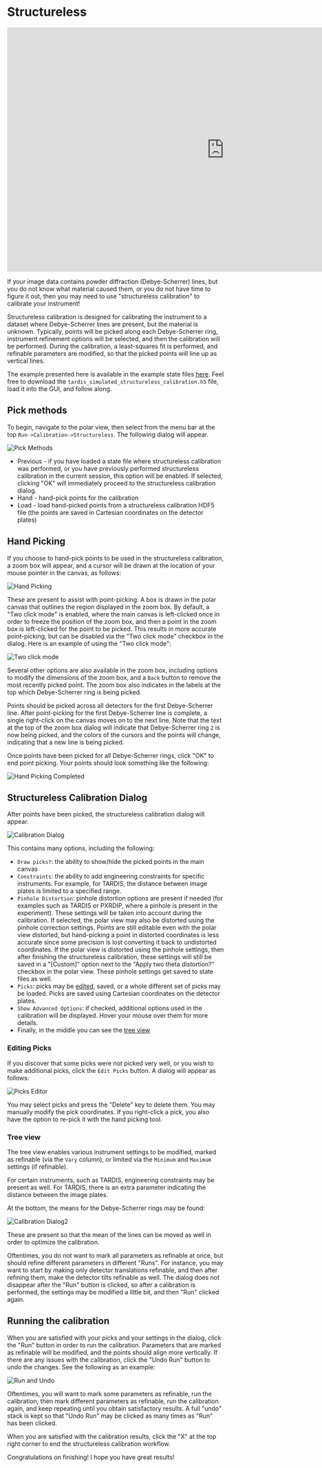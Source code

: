 # Structureless

<iframe width="1008" height="567" src="https://www.youtube.com/embed/1897xY_4WSk" title="YouTube video player" frameborder="0" allow="accelerometer; autoplay; clipboard-write; encrypted-media; gyroscope; picture-in-picture; web-share" allowfullscreen></iframe>

If your image data contains powder diffraction (Debye-Scherrer) lines, but you
do not know what material caused them, or you do not have time to figure it
out, then you may need to use "structureless calibration" to calibrate your
instrument!

Structureless calibration is designed for calibrating the instrument to a
dataset where Debye-Scherrer lines are present, but the material is unknown.
Typically, points will be picked along each Debye-Scherrer ring,
instrument refinement options will be selected, and then the calibration will
be performed. During the calibration, a least-squares fit is performed,
and refinable parameters are modified, so that the picked points
will line up as vertical lines.

The example presented here is available in the example state files [here](https://github.com/HEXRD/examples/tree/master/state_examples/TARDIS_simulated).
Feel free to download the `tardis_simulated_structureless_calibration.h5`
file, load it into the GUI, and follow along.

## Pick methods

To begin, navigate to the polar view, then select from the menu bar at the
top `Run->Calibration->Structureless`. The following dialog will appear.

![Pick Methods](img/structureless_pick_methods.png)

* Previous - if you have loaded a state file where structureless calibration
was performed, or you have previously performed structureless calibration in
the current session, this option will be enabled. If selected, clicking
"OK" will immediately proceed to the structureless calibration dialog.
* Hand - hand-pick points for the calibration
* Load - load hand-picked points from a structureless calibration HDF5 file
(the points are saved in Cartesian coordinates on the detector plates)

## Hand Picking

If you choose to hand-pick points to be used in the structureless calibration,
a zoom box will appear, and a cursor will be drawn at the location of your
mouse pointer in the canvas, as follows:

![Hand Picking](img/structureless_hand_picking.png)

These are present to assist with point-picking.
A box is drawn in the polar canvas that outlines the region displayed in
the zoom box. By default, a "Two click mode" is enabled, where the main canvas
is left-clicked once in order to freeze the position of the zoom box, and then
a point in the zoom box is left-clicked for the point to be picked. This results
in more accurate point-picking, but can be disabled via the "Two click mode"
checkbox in the dialog. Here is an example of using the "Two click mode":

![Two click mode](img/structureless_two_click_example.gif)

Several other options are also available in the zoom box, including options to
modify the dimensions of the zoom box, and a `Back` button to remove the most
recently picked point. The zoom box also indicates in the labels at the top
which Debye-Scherrer ring is being picked.

Points should be picked across all detectors for the first Debye-Scherrer line.
After point-picking for the first Debye-Scherrer line is complete, a single
right-click on the canvas moves on to the next line. Note that the text at the
top of the zoom box dialog will indicate that Debye-Scherrer ring `2` is now
being picked, and the colors of the cursors and the points will change,
indicating that a new line is being picked.

Once points have been picked for all Debye-Scherrer rings, click "OK" to end
point picking. Your points should look something like the following:

![Hand Picking Completed](img/structureless_hand_picking_completed.png)

## Structureless Calibration Dialog

After points have been picked, the structureless calibration dialog will
appear.

![Calibration Dialog](img/structureless_calibration_dialog.png)

This contains many options, including the following:

* `Draw picks?`: the ability to show/hide the picked points in the main canvas
* `Constraints`: the ability to add engineering constraints for specific instruments.
For example, for TARDIS, the distance between image plates is limited to a specified
range.
* `Pinhole Distortion`: pinhole distortion options are present if needed (for
examples such as TARDIS or PXRDIP, where a pinhole is present in the experiment).
These settings will be taken into account during the calibration. If selected, the
polar view may also be distorted using the pinhole correction settings. Points are
still editable even with the polar view distorted, but hand-picking a point in
distorted coordinates is less accurate since some precision is lost converting
it back to undistorted coordinates. If the polar view is distorted using the
pinhole settings, then after finishing the structureless calibration, these settings
will still be saved in a "[Custom]" option next to the "Apply two theta distortion?"
checkbox in the polar view. These pinhole settings get saved to state files as well.
* `Picks`: picks may be [edited](#editing-picks), saved, or a whole different
set of picks may be loaded. Picks are saved using Cartesian coordinates on the
detector plates.
* `Show Advanced Options`: if checked, additional options used in the
calibration will be displayed. Hover your mouse over them for more details.
* Finally, in the middle you can see the [tree view](#tree-view)

### Editing Picks

If you discover that some picks were not picked very well, or you wish to make
additional picks, click the `Edit Picks` button. A dialog will appear as follows:

![Picks Editor](img/structureless_picks_editor.png)

You may select picks and press the "Delete" key to delete them. You may manually
modify the pick coordinates. If you right-click a pick, you also have the option
to re-pick it with the hand picking tool.

### Tree view

The tree view enables various instrument settings to be modified, marked as
refinable (via the `Vary` column), or limited via the `Minimum` and `Maximum`
settings (if refinable).

For certain instruments, such as TARDIS, engineering constraints may be
present as well. For TARDIS, there is an extra parameter indicating the
distance between the image plates.

At the bottom, the means for the Debye-Scherrer rings may be found:

![Calibration Dialog2](img/structureless_calibration_dialog2.png)

These are present so that the mean of the lines can be moved as well
in order to optimize the calibration.

Oftentimes, you do not want to mark all parameters as refinable at once,
but should refine different parameters in different "Runs". For instance,
you may want to start by making only detector translations refinable, and
then after refining them, make the detector tilts refinable as well.
The dialog does not disappear after the "Run" button is clicked, so after
a calibration is performed, the settings may be modified a little bit,
and then "Run" clicked again.

## Running the calibration

When you are satisfied with your picks and your settings in the dialog,
click the "Run" button in order to run the calibration. Parameters that
are marked as refinable will be modified, and the points should align
more vertically. If there are any issues with the calibration, click the
"Undo Run" button to undo the changes. See the following as an example:

![Run and Undo](img/structureless_calibration_run_undo.gif)

Oftentimes, you will want to mark some parameters as refinable, run the
calibration, then mark different parameters as refinable, run the calibration
again, and keep repeating until you obtain satisfactory results. A full "undo"
stack is kept so that "Undo Run" may be clicked as many times as "Run" has been
clicked.

When you are satisfied with the calibration results, click the "X" at the
top right corner to end the structureless calibration workflow.

Congratulations on finishing! I hope you have great results!
